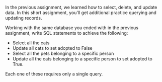 [//]: <> (name: Follow Up: Practice Queries and Updates )
[//]: <> (author: Iain Duncan)
[//]: <> (type: content)
[//]: <> (time: 30)

In the previous assignment, we learned how to select, delete, and update data. In this short assignment, you'll get additional practice querying and updating records. 

Working with the same database you ended with in the previous assignment, write SQL statements to achieve the following: 

*   Select all the cats
*   Update all cats to set adopted to False
*   Select all the pets belonging to a specific person
*   Update all the cats belonging to a specific person to set adopted to True.

Each one of these requires only a single query. 